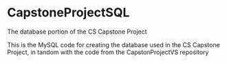 # CapstoneProjectSQL
The database portion of the CS Capstone Project

This is the MySQL code for creating the database used in the CS Capstone Project, in tandom with the code from the CapstonProjectVS repository

